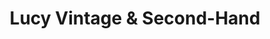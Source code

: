 ---
title: "Lucy Vintage & Second-Hand"
url: /goettingen/lucy-vintage-und-second-hand/
shop: Antiquitäten
---